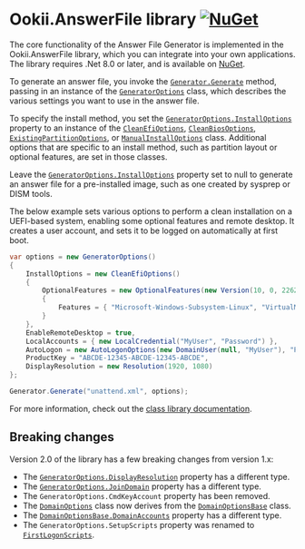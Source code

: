 # Ookii.AnswerFile library [![NuGet](https://img.shields.io/nuget/v/Ookii.AnswerFile)](https://nuget.org/packages/Ookii.AnswerFile)

The core functionality of the Answer File Generator is implemented in the Ookii.AnswerFile library,
which you can integrate into your own applications. The library requires .Net 8.0 or later, and is
available on [NuGet](https://nuget.org/packages/Ookii.AnswerFile).

To generate an answer file, you invoke the [`Generator.Generate`][] method, passing in an instance
of the [`GeneratorOptions`][] class, which describes the various settings you want to use in the
answer file.

To specify the install method, you set the [`GeneratorOptions.InstallOptions`][] property to an
instance of the [`CleanEfiOptions`][], [`CleanBiosOptions`][], [`ExistingPartitionOptions`][], or
[`ManualInstallOptions`][] class. Additional options that are specific to an install method, such as
partition layout or optional features, are set in those classes.

Leave the [`GeneratorOptions.InstallOptions`][] property set to null to generate an answer file for
a pre-installed image, such as one created by sysprep or DISM tools.

The below example sets various options to perform a clean installation on a UEFI-based system,
enabling some optional features and remote desktop. It creates a user account, and sets it to be
logged on automatically at first boot.

```csharp
var options = new GeneratorOptions()
{
    InstallOptions = new CleanEfiOptions()
    {
        OptionalFeatures = new OptionalFeatures(new Version(10, 0, 22621, 1))
        {
            Features = { "Microsoft-Windows-Subsystem-Linux", "VirtualMachinePlatform" }
        }
    },
    EnableRemoteDesktop = true,
    LocalAccounts = { new LocalCredential("MyUser", "Password") },
    AutoLogon = new AutoLogonOptions(new DomainUser(null, "MyUser"), "Password"),
    ProductKey = "ABCDE-12345-ABCDE-12345-ABCDE",
    DisplayResolution = new Resolution(1920, 1080)
};

Generator.Generate("unattend.xml", options);
```

For more information, check out the
[class library documentation](https://www.ookii.org/Link/GenerateAnswerFileDoc).

## Breaking changes

Version 2.0 of the library has a few breaking changes from version 1.x:

- The [`GeneratorOptions.DisplayResolution`][] property has a different type.
- The [`GeneratorOptions.JoinDomain`][] property has a different type.
- The `GeneratorOptions.CmdKeyAccount` property has been removed.
- The [`DomainOptions`][] class now derives from the [`DomainOptionsBase`][] class.
- The [`DomainOptionsBase.DomainAccounts`][] property has a different type.
- The `GeneratorOptions.SetupScripts` property was renamed to [`FirstLogonScripts`][].

[`CleanBiosOptions`]: https://www.ookii.org/docs/answerfile-2.0/html/T_Ookii_AnswerFile_CleanBiosOptions.htm
[`CleanEfiOptions`]: https://www.ookii.org/docs/answerfile-2.0/html/T_Ookii_AnswerFile_CleanEfiOptions.htm
[`DomainOptions`]: https://www.ookii.org/docs/answerfile-2.0/html/T_Ookii_AnswerFile_DomainOptions.htm
[`DomainOptionsBase.DomainAccounts`]: https://www.ookii.org/docs/answerfile-2.0/html/P_Ookii_AnswerFile_DomainOptionsBase_DomainAccounts.htm
[`DomainOptionsBase`]: https://www.ookii.org/docs/answerfile-2.0/html/T_Ookii_AnswerFile_DomainOptionsBase.htm
[`ExistingPartitionOptions`]: https://www.ookii.org/docs/answerfile-2.0/html/T_Ookii_AnswerFile_ExistingPartitionOptions.htm
[`FirstLogonScripts`]: https://www.ookii.org/docs/answerfile-2.0/html/P_Ookii_AnswerFile_GeneratorOptions_FirstLogonScripts.htm
[`Generator.Generate`]: https://www.ookii.org/docs/answerfile-2.0/html/Overload_Ookii_AnswerFile_Generator_Generate.htm
[`GeneratorOptions.DisplayResolution`]: https://www.ookii.org/docs/answerfile-2.0/html/P_Ookii_AnswerFile_GeneratorOptions_DisplayResolution.htm
[`GeneratorOptions.InstallOptions`]: https://www.ookii.org/docs/answerfile-2.0/html/P_Ookii_AnswerFile_GeneratorOptions_InstallOptions.htm
[`GeneratorOptions.JoinDomain`]: https://www.ookii.org/docs/answerfile-2.0/html/P_Ookii_AnswerFile_GeneratorOptions_JoinDomain.htm
[`GeneratorOptions`]: https://www.ookii.org/docs/answerfile-2.0/html/T_Ookii_AnswerFile_GeneratorOptions.htm
[`ManualInstallOptions`]: https://www.ookii.org/docs/answerfile-2.0/html/T_Ookii_AnswerFile_ManualInstallOptions.htm
